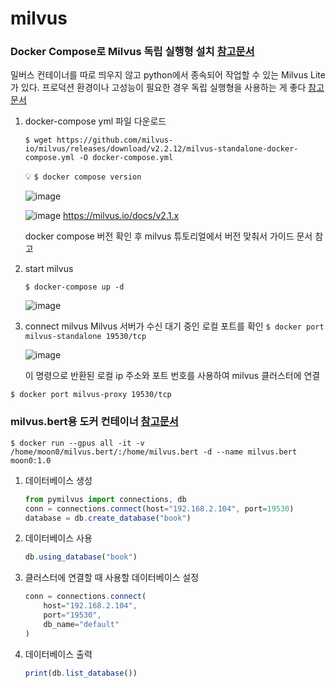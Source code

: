 # milvus

### **Docker Compose로 Milvus 독립 실행형 설치 [참고문서](https://milvus.io/docs/install_standalone-docker.md)**

밀버스 컨테이너를 따로 띄우지 않고 python에서 종속되어 작업할 수 있는 Milvus Lite가 있다. 프로덕션 환경이나 고성능이 필요한 경우 독립 실행형을 사용하는 게 좋다 [참고 문서](https://milvus.io/docs/milvus_lite.md)

1. docker-compose yml 파일 다운로드
    
    `$ wget https://github.com/milvus-io/milvus/releases/download/v2.2.12/milvus-standalone-docker-compose.yml -O docker-compose.yml`
    
    
    💡 `$ docker compose version`
    
      ![image](https://github.com/moon09I980616I/vecTextSearch/assets/95466895/ba642266-f2aa-4dc4-abc6-ceed452bc1d3)
     
      ![image](https://github.com/moon09I980616I/vecTextSearch/assets/95466895/083f2f1a-9275-452d-a98b-a44e49257f26)
      https://milvus.io/docs/v2.1.x
      
      docker compose 버전 확인 후 milvus 튜토리얼에서 버전 맞춰서 가이드 문서 참고
    
    
    
3. start milvus
    
    `$ docker-compose up -d`
   
    ![image](https://github.com/moon09I980616I/vecTextSearch/assets/95466895/08d9e2d5-9b28-4522-b641-335c309eef98)

    
5. connect milvus
Milvus 서버가 수신 대기 중인 로컬 포트를 확인
`$ docker port milvus-standalone 19530/tcp`
    
    ![image](https://github.com/moon09I980616I/vecTextSearch/assets/95466895/755f2169-c5cf-4702-baed-65c0738dcab2)

    
    이 명령으로 반환된 로컬 ip 주소와 포트 번호를 사용하여 milvus 클러스터에 연결
    

`$ docker port milvus-proxy 19530/tcp`



### milvus.bert용 도커 컨테이너 [참고문서](https://milvus.io/docs/manage_databases.md)

`$ docker run --gpus all -it -v /home/moon0/milvus.bert/:/home/milvus.bert -d --name milvus.bert moon0:1.0`

1. 데이터베이스 생성
    
    ```jsx
    from pymilvus import connections, db
    conn = connections.connect(host="192.168.2.104", port=19530)
    database = db.create_database("book")
    ```
    
2. 데이터베이스 사용
    
    ```jsx
    db.using_database("book")
    ```
    
3. 클러스터에 연결할 때 사용할 데이터베이스 설정
    
    ```jsx
    conn = connections.connect(
        host="192.168.2.104",
        port="19530",
        db_name="default"
    )
    ```
    
4. 데이터베이스 출력
   
    ```jsx
    print(db.list_database())
    ```
